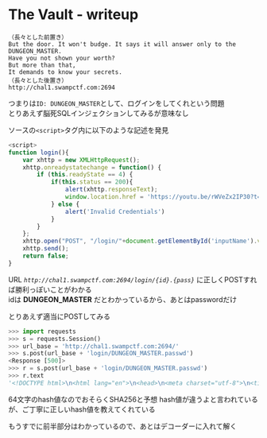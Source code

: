 <!-- TITLE: The Vault -->
<!-- SUBTITLE: A quick summary of The Vault -->

# The Vault - writeup

```
（長々とした前置き）
But the door. It won't budge. It says it will answer only to the DUNGEON_MASTER.
Have you not shown your worth?
But more than that,
It demands to know your secrets.
（長々とした後置き）
http://chal1.swampctf.com:2694
```

つまりは`ID: DUNGEON_MASTER`として、ログインをしてくれという問題  
とりあえず脳死SQLインジェクションしてみるが意味なし

ソースの`<script>`タグ内に以下のような記述を発見

```javascript
<script>
function login(){
	var xhttp = new XMLHttpRequest();
	xhttp.onreadystatechange = function() {
		if (this.readyState == 4) {
			if(this.status == 200){
				alert(xhttp.responseText);
				window.location.href = 'https://youtu.be/rWVeZx2IP30?t=3';
			} else {
				alert('Invalid Credentials')
			}
		}
	};
	xhttp.open("POST", "/login/"+document.getElementById('inputName').value+"."+document.getElementById('inputPassword').value, true);
	xhttp.send();
	return false;
}
```

URL *`http://chal1.swampctf.com:2694/login/{id}.{pass}`* に正しくPOSTすれば勝利っぽいことがわかる  
idは **DUNGEON_MASTER** だとわかっているから、あとはpasswordだけ

とりあえず適当にPOSTしてみる

```python
>>> import requests
>>> s = requests.Session()
>>> url_base = 'http://chal1.swampctf.com:2694/'
>>> s.post(url_base + 'login/DUNGEON_MASTER.passwd')
<Response [500]>
>>> r = s.post(url_base + 'login/DUNGEON_MASTER.passwd')
>>> r.text
'<!DOCTYPE html>\n<html lang="en">\n<head>\n<meta charset="utf-8">\n<title>Error</title>\n</head>\n<body>\n<pre>test_hash [0d6be69b264717f2dd33652e212b173104b4a647b7c11ae72e9885f11cd312fb] does not match real_hash[40f5d109272941b79fdf078a0e41477227a9b4047ca068fff6566104302169ce]</pre>\n</body>\n</html>\n'
```

64文字のhash値なのでおそらくSHA256と予想
hash値が違うよと言われているが、ご丁寧に正しいhash値を教えてくれている

もうすでに前半部分はわかっているので、あとはデコーダーに入れて解く

